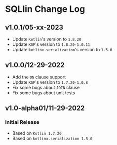 # SQLlin Change Log

## v1.0.1/05-xx-2023

* Update `Kotlin`'s version to `1.8.20`
* Update `KSP`'s version to `1.8.20-1.0.11`
* Update `kotlinx.serialization`'s version to `1.5.0`

## v1.0.0/12-29-2022

* Add the `ON` clause support
* Update `KSP`'s version to `1.7.20-1.0.8`
* Fix some bugs about `JOIN` clause
* Fix some bugs about unit tests

## v1.0-alpha01/11-29-2022

### Initial Release
* Based on `Kotlin 1.7.20`
* Based on `kotlinx.serialization 1.5.0`